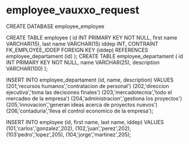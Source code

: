 # employee_vauxxo_request
CREATE DATABASE employee_employee

CREATE TABLE employee (
id INT PRIMARY KEY NOT NULL,
first name VARCHAR(15),
last name VARCHAR(15)
iddep INT, 
CONTRAINT FK_EMPLOYEE_IDDEP FOREIGN KEY (iddep) REFERENCES employee_departament (id)
                      );
CREATE TABLE employee_departament (
id INT PRIMARY KEY NOT NULL,
name VARCHAR(25),
description VARCHAR(100)
                      );
                    
INSERT INTO employee_departament (id, name, description)
VALUES (201,'recursos humanos','contratacion de personal')
       (202,'direccion ejecutiva','toma las decisiones finales')
       (203,'mercadotecnia','todo el mercadeo de la empresa')
       (204,'administracion','gestiona los proyectos')
       (205,'innovacion','generan ideas acerca de proyectos nuevos')
       (206,'contaduria','lleva el control economico de la empresa');

INSERT INTO employee (id, first name, last name, iddep)
VALUES (101,'carlos','gonzalez',202),
       (102,'juan','perez',202),
       (103'pedro','lopez',205),
       (104,'jorge','martinez',205);


